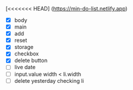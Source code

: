 [<<<<<<< HEAD]
(https://min-do-list.netlify.app)

- [x] body
- [x] main
- [x] add
- [x] reset
- [x] storage
- [x] checkbox
- [x] delete button
- [ ] live date
- [ ] input.value width < li.width
- [ ] delete yesterday checking li
